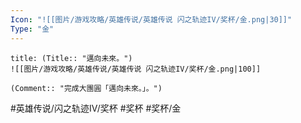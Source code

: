 ```yaml
---
Icon: "![[图片/游戏攻略/英雄传说/英雄传说 闪之轨迹IV/奖杯/金.png|30]]"
Type: "金"
---
```

```ad-ed-sen-4-gold
title: (Title:: "邁向未來。")
![[图片/游戏攻略/英雄传说/英雄传说 闪之轨迹IV/奖杯/金.png|100]]

(Comment:: "完成大團圓「邁向未來。」。")
```

#英雄传说/闪之轨迹IV/奖杯  #奖杯 #奖杯/金